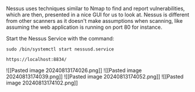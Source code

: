 Nessus uses techniques similar to Nmap to find and report vulnerabilities, which are then, presented in a nice GUI for us to look at. Nessus is different from other scanners as it doesn't make assumptions when scanning, like assuming the web application is running on port 80 for instance.

Start the Nessus Service with the command:  

`sudo /bin/systemctl start nessusd.service`

`https://localhost:8834/`

![[Pasted image 20240813174026.png]]
![[Pasted image 20240813174039.png]]
![[Pasted image 20240813174052.png]]
![[Pasted image 20240813174102.png]]
